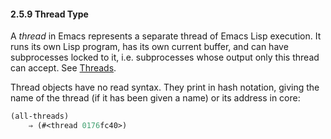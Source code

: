 

#### 2.5.9 Thread Type

A *thread* in Emacs represents a separate thread of Emacs Lisp execution. It runs its own Lisp program, has its own current buffer, and can have subprocesses locked to it, i.e. subprocesses whose output only this thread can accept. See [Threads](Threads.html).

Thread objects have no read syntax. They print in hash notation, giving the name of the thread (if it has been given a name) or its address in core:

```lisp
(all-threads)
    ⇒ (#<thread 0176fc40>)
```
